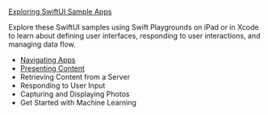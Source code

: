 [Exploring SwiftUI Sample Apps](https://developer.apple.com/tutorials/Sample-Apps)

Explore these SwiftUI samples using Swift Playgrounds on iPad or in Xcode to learn about defining user interfaces, responding to user interactions, and managing data flow.

* [Navigating Apps](https://developer.apple.com/tutorials/Sample-Apps#navigating-apps)
* [Presenting Content](https://developer.apple.com/tutorials/Sample-Apps#presenting-content)
* Retrieving Content from a Server
* Responding to User Input
* Capturing and Displaying Photos
* Get Started with Machine Learning
